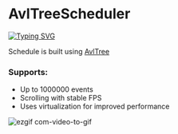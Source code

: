 # AvlTreeScheduler
[![Typing SVG](https://readme-typing-svg.herokuapp.com?pause=1500&width=600&color=%2336BCF7&lines=Unlocking+the+Power+of+Virtualization)](https://git.io/typing-svg)

Schedule is built using <a href="https://github.com/bitlush/avl-tree-c-sharp"> AvlTree</a>
<h3>Supports:</h3>
<ul>
    <li>Up to 1000000 events</li>
    <li>Scrolling with stable FPS</li>
    <li>Uses virtualization for improved performance</li>
</ul>

![ezgif com-video-to-gif](https://github.com/SilentCoast/AvlTreeScheduler/assets/94042423/e4ac0a28-127b-46d7-8aa6-715b4c41b099)
